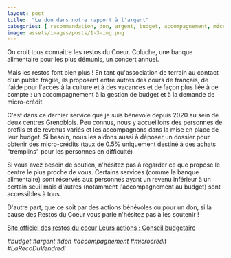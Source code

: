 ```yaml
---
layout: post
title:  "Le don dans notre rapport à l'argent"
categories: [ recommandation, don, argent, budget, accompagnement, microcrédit ]
image: assets/images/posts/1-3-img.png
---
```


On croit tous connaitre les restos du Coeur. Coluche, une banque alimentaire pour les plus démunis, un concert annuel.

Mais les restos font bien plus ! En tant qu'association de terrain au contact d'un public fragile, ils proposent entre autres des cours de français, de l'aide pour l'accès à la culture et à des vacances et de façon plus liée à ce compte : un accompagnement à la gestion de budget et à la demande de micro-crédit.

C'est dans ce dernier service que je suis bénévole depuis 2020 au sein de deux centres Grenoblois. Peu connus, nous y accueillons des personnes de profils et de revenus variés et les accompagnons dans la mise en place de leur budget. Si besoin, nous les aidons aussi à déposer un dossier pour obtenir des micro-crédits (taux de 0.5% uniquement destiné à des achats "tremplins" pour les personnes en difficulté)

Si vous avez besoin de soutien, n'hésitez pas à regarder ce que propose le centre le plus proche de vous. Certains services (comme la banque alimentaire) sont réservés aux personnes ayant un revenu inférieur à un certain seuil mais d'autres (notamment l'accompagnement au budget) sont accessibles à tous.

D'autre part, que ce soit par des actions bénévoles ou pour un don, si la cause des Restos du Coeur vous parle n'hésitez pas à les soutenir !

[Site officiel des restos du coeur](https://www.restosducoeur.org/)
[Leurs actions : Conseil budgetaire](https://www.restosducoeur.org/nos-actions/conseil-budgetaire-microcredit/)

*\#budget \#argent \#don \#accompagnement \#microcrédit \#LaRecoDuVendredi*
